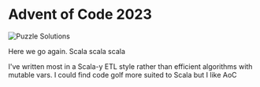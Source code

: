 # Advent of Code 2023

![Puzzle Solutions](https://github.com/kittsville/Advent-of-Code-2023/actions/workflows/test.yml/badge.svg)

Here we go again. Scala scala scala

I've written most in a Scala-y ETL style rather than efficient algorithms with mutable vars. I could find code golf more suited to Scala but I like AoC
